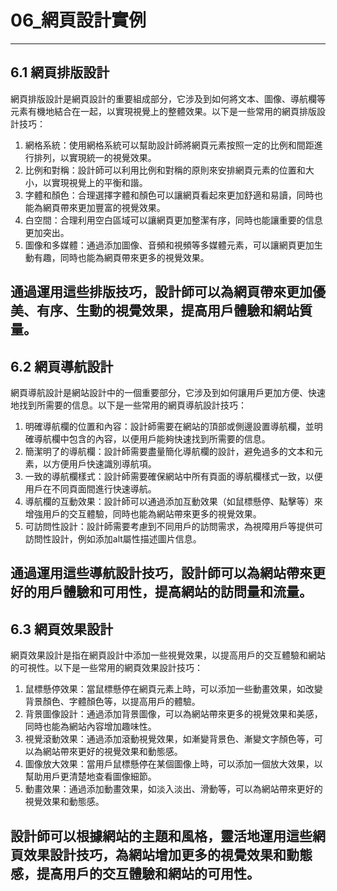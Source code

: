 # 06_網頁設計實例
---

## 6.1 網頁排版設計

網頁排版設計是網頁設計的重要組成部分，它涉及到如何將文本、圖像、導航欄等元素有機地結合在一起，以實現視覺上的整體效果。以下是一些常用的網頁排版設計技巧：

1. 網格系統：使用網格系統可以幫助設計師將網頁元素按照一定的比例和間距進行排列，以實現統一的視覺效果。
2. 比例和對稱：設計師可以利用比例和對稱的原則來安排網頁元素的位置和大小，以實現視覺上的平衡和諧。
3. 字體和顏色：合理選擇字體和顏色可以讓網頁看起來更加舒適和易讀，同時也能為網頁帶來更加豐富的視覺效果。
4. 白空間：合理利用空白區域可以讓網頁更加整潔有序，同時也能讓重要的信息更加突出。
5. 圖像和多媒體：通過添加圖像、音頻和視頻等多媒體元素，可以讓網頁更加生動有趣，同時也能為網頁帶來更多的視覺效果。

通過運用這些排版技巧，設計師可以為網頁帶來更加優美、有序、生動的視覺效果，提高用戶體驗和網站質量。
---


## 6.2 網頁導航設計

網頁導航設計是網站設計中的一個重要部分，它涉及到如何讓用戶更加方便、快速地找到所需要的信息。以下是一些常用的網頁導航設計技巧：

1. 明確導航欄的位置和內容：設計師需要在網站的頂部或側邊設置導航欄，並明確導航欄中包含的內容，以便用戶能夠快速找到所需要的信息。
2. 簡潔明了的導航欄：設計師需要盡量簡化導航欄的設計，避免過多的文本和元素，以方便用戶快速識別導航項。
3. 一致的導航欄樣式：設計師需要確保網站中所有頁面的導航欄樣式一致，以便用戶在不同頁面間進行快速導航。
4. 導航欄的互動效果：設計師可以通過添加互動效果（如鼠標懸停、點擊等）來增強用戶的交互體驗，同時也能為網站帶來更多的視覺效果。
5. 可訪問性設計：設計師需要考慮到不同用戶的訪問需求，為視障用戶等提供可訪問性設計，例如添加alt屬性描述圖片信息。

通過運用這些導航設計技巧，設計師可以為網站帶來更好的用戶體驗和可用性，提高網站的訪問量和流量。
---


## 6.3 網頁效果設計

網頁效果設計是指在網頁設計中添加一些視覺效果，以提高用戶的交互體驗和網站的可視性。以下是一些常用的網頁效果設計技巧：

1. 鼠標懸停效果：當鼠標懸停在網頁元素上時，可以添加一些動畫效果，如改變背景顏色、字體顏色等，以提高用戶的體驗。
2. 背景圖像設計：通過添加背景圖像，可以為網站帶來更多的視覺效果和美感，同時也能為網站內容增加趣味性。
3. 視覺滾動效果：通過添加滾動視覺效果，如漸變背景色、漸變文字顏色等，可以為網站帶來更好的視覺效果和動態感。
4. 圖像放大效果：當用戶鼠標懸停在某個圖像上時，可以添加一個放大效果，以幫助用戶更清楚地查看圖像細節。
5. 動畫效果：通過添加動畫效果，如淡入淡出、滑動等，可以為網站帶來更好的視覺效果和動態感。

設計師可以根據網站的主題和風格，靈活地運用這些網頁效果設計技巧，為網站增加更多的視覺效果和動態感，提高用戶的交互體驗和網站的可用性。
---